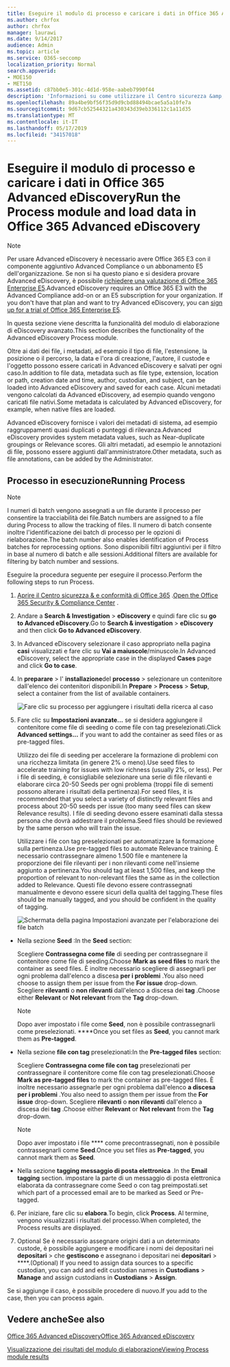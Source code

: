 ```yaml
---
title: Eseguire il modulo di processo e caricare i dati in Office 365 Advanced eDiscovery
ms.author: chrfox
author: chrfox
manager: laurawi
ms.date: 9/14/2017
audience: Admin
ms.topic: article
ms.service: O365-seccomp
localization_priority: Normal
search.appverid:
- MOE150
- MET150
ms.assetid: c87bb0e5-301c-4d1d-958e-aabeb7990f44
description: 'Informazioni su come utilizzare il Centro sicurezza &amp; e conformità di Office 365 per accedere a Office 365 Advanced eDiscovery ed eseguire il modulo di processo per un caso.  '
ms.openlocfilehash: 89a4be9bf56f35d9d9cbd88494bcae5a5a10fe7a
ms.sourcegitcommit: 9d67cb52544321a430343d39eb336112c1a11d35
ms.translationtype: MT
ms.contentlocale: it-IT
ms.lasthandoff: 05/17/2019
ms.locfileid: "34157018"
---
```

# <a name="run-the-process-module-and-load-data-in-office-365-advanced-ediscovery"></a><span data-ttu-id="25003-103">Eseguire il modulo di processo e caricare i dati in Office 365 Advanced eDiscovery</span><span class="sxs-lookup"><span data-stu-id="25003-103">Run the Process module and load data in Office 365 Advanced eDiscovery</span></span>

> [!NOTE]
> <span data-ttu-id="25003-p101">Per usare Advanced eDiscovery è necessario avere Office 365 E3 con il componente aggiuntivo Advanced Compliance o un abbonamento E5 dell'organizzazione. Se non si ha questo piano e si desidera provare Advanced eDiscovery, è possibile [richiedere una valutazione di Office 365 Enterprise E5](https://go.microsoft.com/fwlink/p/?LinkID=698279).</span><span class="sxs-lookup"><span data-stu-id="25003-p101">Advanced eDiscovery requires an Office 365 E3 with the Advanced Compliance add-on or an E5 subscription for your organization. If you don't have that plan and want to try Advanced eDiscovery, you can [sign up for a trial of Office 365 Enterprise E5](https://go.microsoft.com/fwlink/p/?LinkID=698279).</span></span> 
  
<span data-ttu-id="25003-106">In questa sezione viene descritta la funzionalità del modulo di elaborazione di eDiscovery avanzato.</span><span class="sxs-lookup"><span data-stu-id="25003-106">This section describes the functionality of the Advanced eDiscovery Process module.</span></span> 
  
<span data-ttu-id="25003-107">Oltre ai dati dei file, i metadati, ad esempio il tipo di file, l'estensione, la posizione o il percorso, la data e l'ora di creazione, l'autore, il custode e l'oggetto possono essere caricati in Advanced eDiscovery e salvati per ogni caso.</span><span class="sxs-lookup"><span data-stu-id="25003-107">In addition to file data, metadata such as file type, extension, location or path, creation date and time, author, custodian, and subject, can be loaded into Advanced eDiscovery and saved for each case.</span></span> <span data-ttu-id="25003-108">Alcuni metadati vengono calcolati da Advanced eDiscovery, ad esempio quando vengono caricati file nativi.</span><span class="sxs-lookup"><span data-stu-id="25003-108">Some metadata is calculated by Advanced eDiscovery, for example, when native files are loaded.</span></span> 
  
<span data-ttu-id="25003-109">Advanced eDiscovery fornisce i valori dei metadati di sistema, ad esempio raggruppamenti quasi duplicati o punteggi di rilevanza.</span><span class="sxs-lookup"><span data-stu-id="25003-109">Advanced eDiscovery provides system metadata values, such as Near-duplicate groupings or Relevance scores.</span></span> <span data-ttu-id="25003-110">Gli altri metadati, ad esempio le annotazioni di file, possono essere aggiunti dall'amministratore.</span><span class="sxs-lookup"><span data-stu-id="25003-110">Other metadata, such as file annotations, can be added by the Administrator.</span></span> 
  
## <a name="running-process"></a><span data-ttu-id="25003-111">Processo in esecuzione</span><span class="sxs-lookup"><span data-stu-id="25003-111">Running Process</span></span>

> [!NOTE]
> <span data-ttu-id="25003-112">I numeri di batch vengono assegnati a un file durante il processo per consentire la tracciabilità dei file.</span><span class="sxs-lookup"><span data-stu-id="25003-112">Batch numbers are assigned to a file during Process to allow the tracking of files.</span></span> <span data-ttu-id="25003-113">Il numero di batch consente inoltre l'identificazione dei batch di processo per le opzioni di rielaborazione.</span><span class="sxs-lookup"><span data-stu-id="25003-113">The batch number also enables identification of Process batches for reprocessing options.</span></span> <span data-ttu-id="25003-114">Sono disponibili filtri aggiuntivi per il filtro in base al numero di batch e alle sessioni.</span><span class="sxs-lookup"><span data-stu-id="25003-114">Additional filters are available for filtering by batch number and sessions.</span></span> 
  
<span data-ttu-id="25003-115">Eseguire la procedura seguente per eseguire il processo.</span><span class="sxs-lookup"><span data-stu-id="25003-115">Perform the following steps to run Process.</span></span>
  
1. <span data-ttu-id="25003-116">[Aprire il Centro sicurezza &amp; e conformità di Office 365](go-to-the-securitycompliance-center.md) .</span><span class="sxs-lookup"><span data-stu-id="25003-116">[Open the Office 365 Security &amp; Compliance Center](go-to-the-securitycompliance-center.md) .</span></span> 
    
2. <span data-ttu-id="25003-117">Andare a **Search &amp; Investigation** \> **eDiscovery** e quindi fare clic su **go to Advanced eDiscovery**.</span><span class="sxs-lookup"><span data-stu-id="25003-117">Go to **Search &amp; investigation** \> **eDiscovery** and then click **Go to Advanced eDiscovery**.</span></span>
    
3. <span data-ttu-id="25003-118">In Advanced eDiscovery selezionare il caso appropriato nella pagina **casi** visualizzati e fare clic su **Vai a maiuscole**/minuscole.</span><span class="sxs-lookup"><span data-stu-id="25003-118">In Advanced eDiscovery, select the appropriate case in the displayed **Cases** page and click **Go to case**.</span></span>
    
4. <span data-ttu-id="25003-119">In **preparare** \> l' **installazione**del **processo** \> selezionare un contenitore dall'elenco dei contenitori disponibili.</span><span class="sxs-lookup"><span data-stu-id="25003-119">In **Prepare** \> **Process** \> **Setup**, select a container from the list of available containers.</span></span>
    
    ![Fare clic su processo per aggiungere i risultati della ricerca al caso](media/50bdc55c-d378-4881-b302-31ef785fa359.png)
  
5. <span data-ttu-id="25003-121">Fare clic su **Impostazioni avanzate...** se si desidera aggiungere il contenitore come file di seeding o come file con tag preselezionati.</span><span class="sxs-lookup"><span data-stu-id="25003-121">Click **Advanced settings...** if you want to add the container as seed files or as pre-tagged files.</span></span> 
    
    <span data-ttu-id="25003-122">Utilizzo dei file di seeding per accelerare la formazione di problemi con una ricchezza limitata (in genere 2% o meno).</span><span class="sxs-lookup"><span data-stu-id="25003-122">Use seed files to accelerate training for issues with low richness (usually 2%, or less).</span></span> <span data-ttu-id="25003-123">Per i file di seeding, è consigliabile selezionare una serie di file rilevanti e elaborare circa 20-50 Seeds per ogni problema (troppi file di sementi possono alterare i risultati della pertinenza).</span><span class="sxs-lookup"><span data-stu-id="25003-123">For seed files, it is recommended that you select a variety of distinctly relevant files and process about 20-50 seeds per issue (too many seed files can skew Relevance results).</span></span> <span data-ttu-id="25003-124">I file di seeding devono essere esaminati dalla stessa persona che dovrà addestrare il problema.</span><span class="sxs-lookup"><span data-stu-id="25003-124">Seed files should be reviewed by the same person who will train the issue.</span></span>
    
    <span data-ttu-id="25003-125">Utilizzare i file con tag preselezionati per automatizzare la formazione sulla pertinenza.</span><span class="sxs-lookup"><span data-stu-id="25003-125">Use pre-tagged files to automate Relevance training.</span></span> <span data-ttu-id="25003-126">È necessario contrassegnare almeno 1.500 file e mantenere la proporzione dei file rilevanti per i non rilevanti come nell'insieme aggiunto a pertinenza.</span><span class="sxs-lookup"><span data-stu-id="25003-126">You should tag at least 1,500 files, and keep the proportion of relevant to non-relevant files the same as in the collection added to Relevance.</span></span> <span data-ttu-id="25003-127">Questi file devono essere contrassegnati manualmente e devono essere sicuri della qualità del tagging.</span><span class="sxs-lookup"><span data-stu-id="25003-127">These files should be manually tagged, and you should be confident in the quality of tagging.</span></span>
    
    ![Schermata della pagina Impostazioni avanzate per l'elaborazione dei file batch](media/3c25cb78-4484-41e5-bd34-3753c7ab6cf2.jpg)
  
  - <span data-ttu-id="25003-129">Nella sezione **Seed** :</span><span class="sxs-lookup"><span data-stu-id="25003-129">In the **Seed** section:</span></span> 
    
    <span data-ttu-id="25003-130">Scegliere **Contrassegna come file** di seeding per contrassegnare il contenitore come file di seeding.</span><span class="sxs-lookup"><span data-stu-id="25003-130">Choose **Mark as seed files** to mark the container as seed files.</span></span> <span data-ttu-id="25003-131">È inoltre necessario scegliere di assegnarli per ogni problema dall'elenco a discesa **per i problemi** .</span><span class="sxs-lookup"><span data-stu-id="25003-131">You also need choose to assign them per issue from the **For issue** drop-down.</span></span> <span data-ttu-id="25003-132">Scegliere **rilevanti** o **non rilevanti** dall'elenco a discesa dei **tag** .</span><span class="sxs-lookup"><span data-stu-id="25003-132">Choose either **Relevant** or **Not relevant** from the **Tag** drop-down.</span></span> 
    
    > [!NOTE]
    > <span data-ttu-id="25003-133">Dopo aver impostato i file come **Seed**, non è possibile contrassegnarli come preselezionati. \*\*\*\*</span><span class="sxs-lookup"><span data-stu-id="25003-133">Once you set files as **Seed**, you cannot mark them as **Pre-tagged**.</span></span> 
  
  - <span data-ttu-id="25003-134">Nella sezione **file con tag** preselezionati:</span><span class="sxs-lookup"><span data-stu-id="25003-134">In the **Pre-tagged files** section:</span></span> 
    
    <span data-ttu-id="25003-135">Scegliere **Contrassegna come file con tag** preselezionati per contrassegnare il contenitore come file con tag preselezionati.</span><span class="sxs-lookup"><span data-stu-id="25003-135">Choose **Mark as pre-tagged files** to mark the container as pre-tagged files.</span></span> <span data-ttu-id="25003-136">È inoltre necessario assegnarle per ogni problema dall'elenco **a discesa per i problemi** .</span><span class="sxs-lookup"><span data-stu-id="25003-136">You also need to assign them per issue from the **For issue** drop-down.</span></span> <span data-ttu-id="25003-137">Scegliere **rilevanti** o **non rilevanti** dall'elenco a discesa dei **tag** .</span><span class="sxs-lookup"><span data-stu-id="25003-137">Choose either **Relevant** or **Not relevant** from the **Tag** drop-down.</span></span> 
    
    > [!NOTE]
    > <span data-ttu-id="25003-138">Dopo aver impostato i file \*\*\*\* come precontrassegnati, non è possibile contrassegnarli come **Seed**.</span><span class="sxs-lookup"><span data-stu-id="25003-138">Once you set files as **Pre-tagged**, you cannot mark them as **Seed**.</span></span> 
  
  - <span data-ttu-id="25003-139">Nella sezione **tagging messaggio di posta elettronica** .</span><span class="sxs-lookup"><span data-stu-id="25003-139">In the **Email tagging** section.</span></span> <span data-ttu-id="25003-140">impostare la parte di un messaggio di posta elettronica elaborata da contrassegnare come Seed o con tag preimpostati.</span><span class="sxs-lookup"><span data-stu-id="25003-140">set which part of a processed email are to be marked as Seed or Pre-tagged.</span></span> 
    
6. <span data-ttu-id="25003-141">Per iniziare, fare clic su **elabora**.</span><span class="sxs-lookup"><span data-stu-id="25003-141">To begin, click **Process**.</span></span> <span data-ttu-id="25003-142">Al termine, vengono visualizzati i risultati del processo.</span><span class="sxs-lookup"><span data-stu-id="25003-142">When completed, the Process results are displayed.</span></span>
    
7. <span data-ttu-id="25003-143">Optional Se è necessario assegnare origini dati a un determinato custode, è possibile aggiungere e modificare i nomi dei depositari nei **depositari** \> che **gestiscono** e assegnano i depositari nei **depositari** \> \*\*\*\*.</span><span class="sxs-lookup"><span data-stu-id="25003-143">(Optional) If you need to assign data sources to a specific custodian, you can add and edit custodian names in **Custodians** \> **Manage** and assign custodians in **Custodians** \> **Assign**.</span></span> 
    
<span data-ttu-id="25003-144">Se si aggiunge il caso, è possibile procedere di nuovo.</span><span class="sxs-lookup"><span data-stu-id="25003-144">If you add to the case, then you can process again.</span></span>
  
## <a name="see-also"></a><span data-ttu-id="25003-145">Vedere anche</span><span class="sxs-lookup"><span data-stu-id="25003-145">See also</span></span>

[<span data-ttu-id="25003-146">Office 365 Advanced eDiscovery</span><span class="sxs-lookup"><span data-stu-id="25003-146">Office 365 Advanced eDiscovery</span></span>](office-365-advanced-ediscovery.md)
  
[<span data-ttu-id="25003-147">Visualizzazione dei risultati del modulo di elaborazione</span><span class="sxs-lookup"><span data-stu-id="25003-147">Viewing Process module results</span></span>](view-process-module-results-in-advanced-ediscovery.md)

